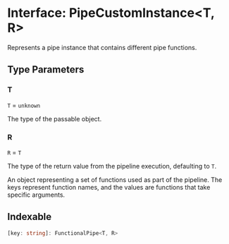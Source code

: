 # Interface: PipeCustomInstance\<T, R\>

Represents a pipe instance that contains different pipe functions.

## Type Parameters

### T

`T` = `unknown`

The type of the passable object.

### R

`R` = `T`

The type of the return value from the pipeline execution, defaulting to `T`.

An object representing a set of functions used as part of the pipeline.
The keys represent function names, and the values are functions that take specific arguments.

## Indexable

```ts
[key: string]: FunctionalPipe<T, R>
```
